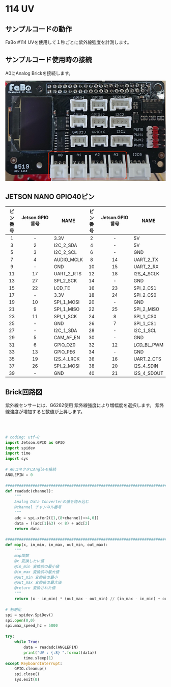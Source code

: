 # 114 UV


## サンプルコードの動作
FaBo #114 UVを使用して１秒ごとに紫外線強度を計測します。

## サンプルコード使用時の接続
A0にAnalog Brickを接続します。

![](./img/Analogpinass.jpg)


## JETSON NANO GPIO40ピン
| ピン番号 |  Jetson.GPIO番号  |  NAME  | ピン番号 |  Jetson.GPIO番号  |  NAME  |
| :---: | :---: |---- | :---: | :---: |---- |
|  1  | - |  3.3V  | 2 | - |  5V  |
|  3  | 2 |  I2C_2_SDA  | 4  | - |  5V  |
|  5  | 3 |  I2C_2_SCL  | 6  | - |  GND  |
|  7  | 4 |  AUDIO_MCLK  | 8 | 14 |  UART_2_TX  |
|  9  | - |  GND  | 10  | 15 |  UART_2_RX  |
|  11  | 17 |  UART_2_RTS  | 12  | 18 |  I2S_4_SCLK  |
|  13  | 27 |  SPI_2_SCK  | 14  | - |  GND  |
|  15 | 22 |  LCD_TE  | 16  | 23 |  SPI_2_CS1  |
|  17  | - |  3.3V  | 18  | 24 |  SPI_2_CS0  |
|  19  | 10 |  SPI_1_MOSI  | 20  | - |  GND  |
|  21  | 9 |  SPI_1_MISO  | 22  | 25 |  SPI_2_MISO  |
|  23  | 11 |  SPI_1_SCK  | 24  | 8 |  SPI_1_CS0  |
|  25  | - |  GND  | 26  | 7 |  SPI_1_CS1  |
|  27  | - |  I2C_1_SDA  | 28  | - |  I2C_1_SCL  |
|  29  | 5 |  CAM_AF_EN  | 30  | - |  GND  |
|  31  | 6 |  GPIO_OZ0  | 32  | 12 |  LCD_BL_PWM  |
|  33  | 13 |  GPIO_PE6  | 34  |  - |  GND  |
|  35  | 19 |  I2S_4_LRCK  | 36  | 16 |  UART_2_CTS  |
|  37  | 26 |  SPI_2_MOSI  | 38  | 20 |  I2S_4_SDIN  |
|  39  | - |  GND  | 40  | 21 |  I2S_4_SDOUT  |

## Brick回路図


紫外線センサーには、G6262使用
紫外線強度により増幅度を選択します。
紫外線強度が増加すると数値が上昇します。


<br>

```python

# coding: utf-8
import Jetson.GPIO as GPIO
import spidev
import time
import sys

# A0コネクタにAngleを接続
ANGLEPIN = 0

#######################################################################
def readadc(channel):
    """
    Analog Data Converterの値を読み込む
    @channel チャンネル番号
    """
    adc = spi.xfer2([1,(8+channel)<<4,0])
    data = ((adc[1]&3) << 8) + adc[2]
    return data

#######################################################################
def map(x, in_min, in_max, out_min, out_max):
    """
    map関数
    @x 変換したい値
    @in_min 変換前の最小値
    @in_max 変換前の最大値
    @out_min 変換後の最小
    @out_max 変換後の最大値
    @return 変換された値
    """
    return (x - in_min) * (out_max - out_min) // (in_max - in_min) + out_min

# 初期化
spi = spidev.SpiDev()
spi.open(0,0)
spi.max_speed_hz = 5000

try:
    while True:
        data = readadc(ANGLEPIN)
        print("UV : {:8} ".format(data))
        time.sleep(1)
except KeyboardInterrupt:
    GPIO.cleanup()
    spi.close()
    sys.exit(0)

```
